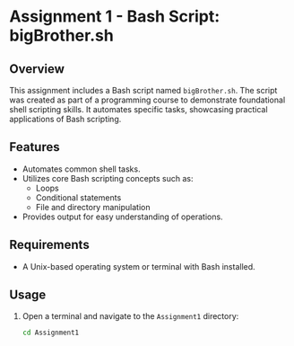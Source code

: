 # Assignment 1 - Bash Script: bigBrother.sh

## Overview
This assignment includes a Bash script named `bigBrother.sh`. The script was created as part of a programming course to demonstrate foundational shell scripting skills. It automates specific tasks, showcasing practical applications of Bash scripting.

## Features
- Automates common shell tasks.
- Utilizes core Bash scripting concepts such as:
  - Loops
  - Conditional statements
  - File and directory manipulation
- Provides output for easy understanding of operations.

## Requirements
- A Unix-based operating system or terminal with Bash installed.

## Usage
1. Open a terminal and navigate to the `Assignment1` directory:
   ```bash
   cd Assignment1
